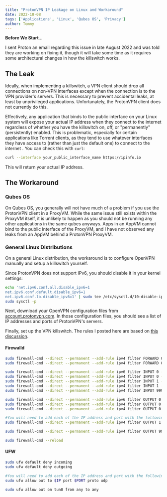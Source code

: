 ```yaml
---
title: "ProtonVPN IP Leakage on Linux and Workaround"
date: 2022-10-08
tags: ['Applications', 'Linux', 'Qubes OS', 'Privacy']
author: Tommy
---
```


**Before We Start**... 

I sent Proton an email regarding this issue in late August 2022 and was told they are working on fixing it, though it will take some time as it requires some architectural changes in how the killswitch works.

## The Leak

Ideally, when implementing a killswitch, a VPN client should drop all connections on non-VPN interfaces except when the connection is to the VPN provider's servers. This is necessary to prevent accidental leaks, at least by unprivileged applications. Unfortunately, the ProtonVPN client does not currently do this.

Effectively, any application that binds to the public interface on your Linux system will expose your actual IP address when they connect to the internet regardless of whether you have the killswitch on, off, or "permanently" (persistently) enabled. This is problematic, especially for certain applications like Torrent clients, as they tend to use whatever interfaces they have access to (rather than just the default one) to connect to the internet
.
You can check this with `curl`: 

```bash
curl --interface your_public_interface_name https://ipinfo.io
```

This will return your actual IP address.

## The Workaround

### Qubes OS

On Qubes OS, you generally will not have much of a problem if you use the ProtonVPN client in a ProxyVM. While the same issue still exists within the ProxyVM itself, it is unlikely to happen as you should not be running any other applications in the same qubes anyways. Apps in an AppVM cannot bind to the public interface of the ProxyVM, and I have not observed any leaks from an AppVM behind a ProtonVPN ProxyVM.

### General Linux Distributions

On a general Linux distribution, the workaround is to configure OpenVPN manually and setup a killswitch yourself.

Since ProtonVPN does not support IPv6, you should disable it in your kernel settings:

```bash
echo 'net.ipv6.conf.all.disable_ipv6=1
net.ipv6.conf.default.disable_ipv6=1
net.ipv6.conf.lo.disable_ipv6=1' | sudo tee /etc/sysctl.d/10-disable-ipv6.conf
sudo sysctl -p
```

Next, download your OpenVPN configuration files from [account.protonvpn.com](https://account.protonvpn.com/). In those configuration files, you should see a list of IP addresses and ports of ProtonVPN's servers.

Finally, set up the VPN killswitch. The rules I posted here are based on [this discussion](https://airvpn.org/forums/topic/15061-firewalld-killswitch/).

#### Firewalld

```bash
sudo firewall-cmd --direct --permanent --add-rule ipv4 filter FORWARD 0 -o tun+ -j ACCEPT
sudo firewall-cmd --direct --permanent --add-rule ipv4 filter FORWARD 0 -i tun+ -j ACCEPT

sudo firewall-cmd --direct --permanent --add-rule ipv6 filter INPUT 0 -j DROP
sudo firewall-cmd --direct --permanent --add-rule ipv4 filter INPUT 0 -i lo -j ACCEPT
sudo firewall-cmd --direct --permanent --add-rule ipv4 filter INPUT 1 -i tun+ -p tcp -j ACCEPT
sudo firewall-cmd --direct --permanent --add-rule ipv4 filter INPUT 1 -i tun+ -p udp -j ACCEPT
sudo firewall-cmd --direct --permanent --add-rule ipv4 filter INPUT 999 -j DROP

sudo firewall-cmd --direct --permanent --add-rule ipv6 filter OUTPUT 0 -j DROP
sudo firewall-cmd --direct --permanent --add-rule ipv4 filter OUTPUT 0 -o lo -j ACCEPT
sudo firewall-cmd --direct --permanent --add-rule ipv4 filter OUTPUT 0 -o tun+ -j ACCEPT

#You will need to add each of the IP address and port with the following command:
sudo firewall-cmd --direct --permanent --add-rule ipv4 filter OUTPUT 1 -p udp -m udp --dport $PORT -d $IP -j ACCEPT

sudo firewall-cmd --direct --permanent --add-rule ipv4 filter OUTPUT 999 -j DROP

sudo firewall-cmd --reload
```

#### UFW

```bash
sudo ufw default deny incoming
sudo ufw default deny outgoing

#You will need to add each of the IP address and port with the following command:
sudo ufw allow out to $IP port $PORT proto udp

sudo ufw allow out on tun0 from any to any
```


